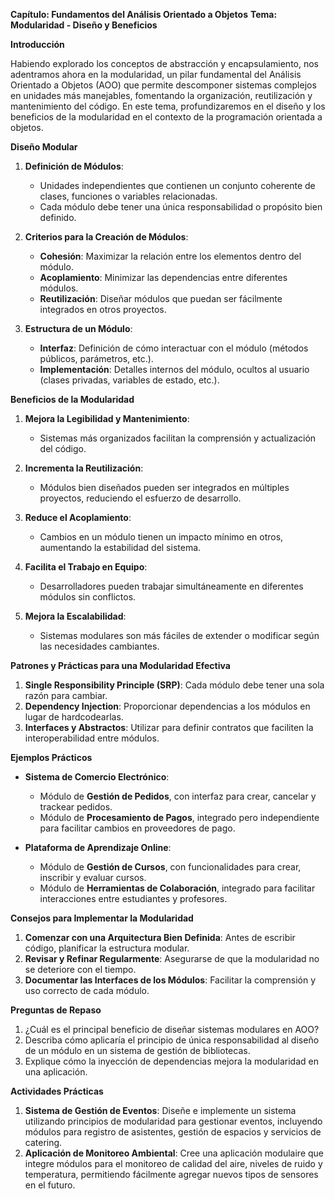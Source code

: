 **Capítulo: Fundamentos del Análisis Orientado a Objetos**
**Tema: Modularidad - Diseño y Beneficios**

**Introducción**

Habiendo explorado los conceptos de abstracción y encapsulamiento, nos adentramos ahora en la modularidad, un pilar fundamental del Análisis Orientado a Objetos (AOO) que permite descomponer sistemas complejos en unidades más manejables, fomentando la organización, reutilización y mantenimiento del código. En este tema, profundizaremos en el diseño y los beneficios de la modularidad en el contexto de la programación orientada a objetos.

**Diseño Modular**

1. **Definición de Módulos**:
   - Unidades independientes que contienen un conjunto coherente de clases, funciones o variables relacionadas.
   - Cada módulo debe tener una única responsabilidad o propósito bien definido.

2. **Criterios para la Creación de Módulos**:
   - **Cohesión**: Maximizar la relación entre los elementos dentro del módulo.
   - **Acoplamiento**: Minimizar las dependencias entre diferentes módulos.
   - **Reutilización**: Diseñar módulos que puedan ser fácilmente integrados en otros proyectos.

3. **Estructura de un Módulo**:
   - **Interfaz**: Definición de cómo interactuar con el módulo (métodos públicos, parámetros, etc.).
   - **Implementación**: Detalles internos del módulo, ocultos al usuario (clases privadas, variables de estado, etc.).

**Beneficios de la Modularidad**

1. **Mejora la Legibilidad y Mantenimiento**:
   - Sistemas más organizados facilitan la comprensión y actualización del código.

2. **Incrementa la Reutilización**:
   - Módulos bien diseñados pueden ser integrados en múltiples proyectos, reduciendo el esfuerzo de desarrollo.

3. **Reduce el Acoplamiento**:
   - Cambios en un módulo tienen un impacto mínimo en otros, aumentando la estabilidad del sistema.

4. **Facilita el Trabajo en Equipo**:
   - Desarrolladores pueden trabajar simultáneamente en diferentes módulos sin conflictos.

5. **Mejora la Escalabilidad**:
   - Sistemas modulares son más fáciles de extender o modificar según las necesidades cambiantes.

**Patrones y Prácticas para una Modularidad Efectiva**

1. **Single Responsibility Principle (SRP)**: Cada módulo debe tener una sola razón para cambiar.
2. **Dependency Injection**: Proporcionar dependencias a los módulos en lugar de hardcodearlas.
3. **Interfaces y Abstractos**: Utilizar para definir contratos que faciliten la interoperabilidad entre módulos.

**Ejemplos Prácticos**

- **Sistema de Comercio Electrónico**:
  - Módulo de **Gestión de Pedidos**, con interfaz para crear, cancelar y trackear pedidos.
  - Módulo de **Procesamiento de Pagos**, integrado pero independiente para facilitar cambios en proveedores de pago.

- **Plataforma de Aprendizaje Online**:
  - Módulo de **Gestión de Cursos**, con funcionalidades para crear, inscribir y evaluar cursos.
  - Módulo de **Herramientas de Colaboración**, integrado para facilitar interacciones entre estudiantes y profesores.

**Consejos para Implementar la Modularidad**

1. **Comenzar con una Arquitectura Bien Definida**: Antes de escribir código, planificar la estructura modular.
2. **Revisar y Refinar Regularmente**: Asegurarse de que la modularidad no se deteriore con el tiempo.
3. **Documentar las Interfaces de los Módulos**: Facilitar la comprensión y uso correcto de cada módulo.

**Preguntas de Repaso**

1. ¿Cuál es el principal beneficio de diseñar sistemas modulares en AOO?
2. Describa cómo aplicaría el principio de única responsabilidad al diseño de un módulo en un sistema de gestión de bibliotecas.
3. Explique cómo la inyección de dependencias mejora la modularidad en una aplicación.

**Actividades Prácticas**

1. **Sistema de Gestión de Eventos**: Diseñe e implemente un sistema utilizando principios de modularidad para gestionar eventos, incluyendo módulos para registro de asistentes, gestión de espacios y servicios de catering.
2. **Aplicación de Monitoreo Ambiental**: Cree una aplicación modulaire que integre módulos para el monitoreo de calidad del aire, niveles de ruido y temperatura, permitiendo fácilmente agregar nuevos tipos de sensores en el futuro.